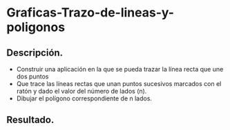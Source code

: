 # Graficas-Trazo-de-lineas-y-poligonos
## Descripción.
- Construir una aplicación en la que se pueda trazar la línea recta que une dos puntos
- Que trace las líneas rectas que unan puntos sucesivos marcados con el ratón y dado el valor del número de lados (n).
- Dibujar el polígono correspondiente de n lados.


## Resultado.
